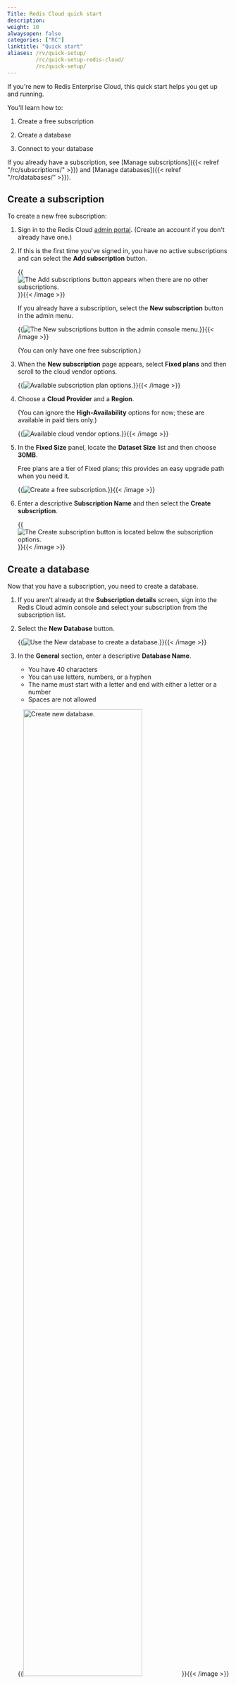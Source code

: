 ```yaml
---
Title: Redis Cloud quick start
description:
weight: 10
alwaysopen: false
categories: ["RC"]
linktitle: "Quick start"
aliases: /rv/quick-setup/
         /rc/quick-setup-redis-cloud/
         /rc/quick-setup/
---
```


If you're new to Redis Enterprise Cloud, this quick start helps you get up and running.  

You'll learn how to:

1.  Create a free subscription

2.  Create a database

3.  Connect to your database

If you already have a subscription, see [Manage subscriptions]({{< relref "/rc/subscriptions/" >}}) and [Manage databases]({{< relref "/rc/databases/" >}}).

## Create a subscription

To create a new free subscription:

1. Sign in to the Redis Cloud [admin portal](https://app.redislabs.com/new/).  (Create an account if you don't already have one.)

2. If this is the first time you've signed in, you have no active subscriptions and can select the **Add subscription** button.

    {{<image filename="images/rc/button-subscription-add.png" alt="The Add subscriptions button appears when there are no other subscriptions." >}}{{< /image >}}

    If you already have a subscription, select the **New subscription** button in the admin menu.

    {{<image filename="images/rc/button-subscription-new.png" alt="The New subscriptions button in the admin console menu." >}}{{< /image >}}

    (You can only have one free subscription.)

3. When the **New subscription** page appears, select **Fixed plans** and then scroll to the cloud vendor options.

    {{<image filename="images/rc/subscription-new-plan-options.png" alt="Available subscription plan options." >}}{{< /image >}}

4.  Choose a **Cloud Provider** and a **Region**.

    (You can ignore the **High-Availability** options for now; these are available in paid tiers only.)

    {{<image filename="images/rc/subscription-new-cloud-vendor-options.png" alt="Available cloud vendor options." >}}{{< /image >}}


5.  In the **Fixed Size** panel, locate the **Dataset Size** list and then choose **30MB**.

    Free plans are a tier of Fixed plans; this provides an easy upgrade path when you need it.

    {{<image filename="images/rc/subscription-new-fixed-plan-options.png" alt="Create a free subscription. " >}}{{< /image >}}

6.  Enter a descriptive **Subscription Name** and then select the **Create subscription**.

    {{<image filename="images/rc/button-subscription-create.png" alt="The Create subscription button is located below the subscription options. " >}}{{< /image >}}


## Create a database

Now that you have a subscription, you need to create a database.

1.  If you aren't already at the **Subscription details** screen, sign into the Redis Cloud admin console and select your subscription from the subscription list.

2.  Select the **New Database** button.

    {{<image filename="images/rc/button-database-new.png" alt="Use the New database to create a database." >}}{{< /image >}}

2.  In the **General** section, enter a descriptive **Database Name**.  

    - You have 40 characters  
    - You can use letters, numbers, or a hyphen  
    - The name must start with a letter and end with either a letter or a number
    - Spaces are not allowed

    {{<image filename="images/rc/database-new-free-name.png" width="75%" alt="Create new database. " >}}{{< /image >}}

3.  For this exercise, leave the remaining options at their default values.  (To learn about them, see [Create a fixed subscription]({{< relref "/rc/subscriptions/create-fixed-subscription.md" >}}).)

4.  Select the **Activate database** button near the upper, right corner of the page.

5.  You're taken to the **Configuration tab** for your new database.

    {{<image filename="images/rc/database-fixed-configuration-general.png" width="75%" alt="Configuration tab showing details of your new database." >}}{{< /image >}}

    In the upper corner, an icon shows the current status of the database.  If the icon shows an orange clock, this means your database is still being created and its status is _pending_.

    ![Pending status icon](/images/rc/icon-database-status-pending.png#no-click "Pending database status") &nbsp; ![Active status icon](/images/rc/icon-database-status-active.png#no-click "Active database status")

    Once the database has been created, it becomes _active_ and the status indicator switches to a teal circle containing a checkmark.  

Admin console operations are asynchronous; they operate [in the background]({{< relref "/rc/api/get-started/process-lifecycle.md" >}}).  You can continue to use the admin console for other tasks, but pending resources aren't available until they're active.

When your new database becomes active, you're ready to connect to it.

## Connect to a database

At this point, you're viewing the **Configuration** details for your new database.  

To connect to your database, you need the following info:

- The hostname for your database
- The port number
- The database password

These are displayed in the **Configuration** tab.  

- In the **General** section, the **Public endpoint** setting shows the hostname for your database and the port number.

- The **Security** section contains your **Default user password**.  By default, this is masked.  Select the eye icon to show or hide the password.    

    {{<image filename="images/rc/database-fixed-configuration-security.png" width="75%" alt="The Security section of the Configuration tab of the database details page." >}}{{< /image >}}


Once you have the connection details, you can connect in a variety of ways, including:

- Using the `redis-cli` utility 

- Using a [connection client](https://redis.io/clients) for your preferred programming language

Here's an example of each.

### Use redis-cli (via Docker){#using-rediscli}

The [`redis-cli`]({{<relref "/rs/references/cli-utilities/redis-cli/">}}) utility is installed when you install Redis.  It provides a command-line interface that lets you work with your database using core [Redis commands](https://redis.io/commands/).

[Docker](https://www.docker.com/) provides a convenient way to run `redis-cli` without the full installation experience.

Run the following commands to create a `redis` Docker container and connect to a bash prompt within the container.

1.  Download the `redis` Docker image.

    ``` sh
    $ docker pull redis
    ```
2.  Start a container created from the image.

    ``` sh
    $ docker run -d --name redis1 redis
    ```
3.  Connect to a bash prompt running in the container.
    ``` sh
    $ docker exec -it redis1 bash
    ```

4. Connect to your database.

    ``` sh
    # redis-cli -h <host> -p <port> -a <password>
    ```

    Replace `<host>`, `<port>`, and `<password>` with the details copied earlier from the **View Database** screen.

5. You should now be connected to your database. Try these basic Redis commands.

    ``` sh
    xxx:yyy> ping
    PONG
    xxx:yyy> set hello world
    OK
    xxx:yyy> get hello
    "world"
    ```

### Use code (Python)

Different programming languages use different clients to interact with Redis databases.

Here's how to connect to your database using the `redis-py` library for Python.

1.  If you don't already have the client installed:

    ```sh
    sudo pip install redis
    ```

2.  The specific syntax varies according to the client:

    ```python
    import redis
    r = redis.Redis(host='<endpoint>', port='<port>', 
                    password='<password>')
    r.set('hello', 'world')
    print(r.get('hello'))
    ```
    
3.  Now, run the code:

    ```sh
    $ python example_redis.py
    world
    ```

## More info

- [Manage databases]({{< relref "/rc/databases/_index.md" >}})
- [Data persistence]({{< relref "/rc/databases/configuration/data-persistence.md" >}})
- [Secure your Redis Enterprise Cloud database]({{< relref "/rc/administration/security/_index.md" >}})
- [Back-up Flexible databases]({{< relref "/rc/databases/back-up-data.md" >}})
- [Monitor Redis Enterprise Cloud performance]({{< relref "/rc/databases/monitor-performance.md" >}}).
